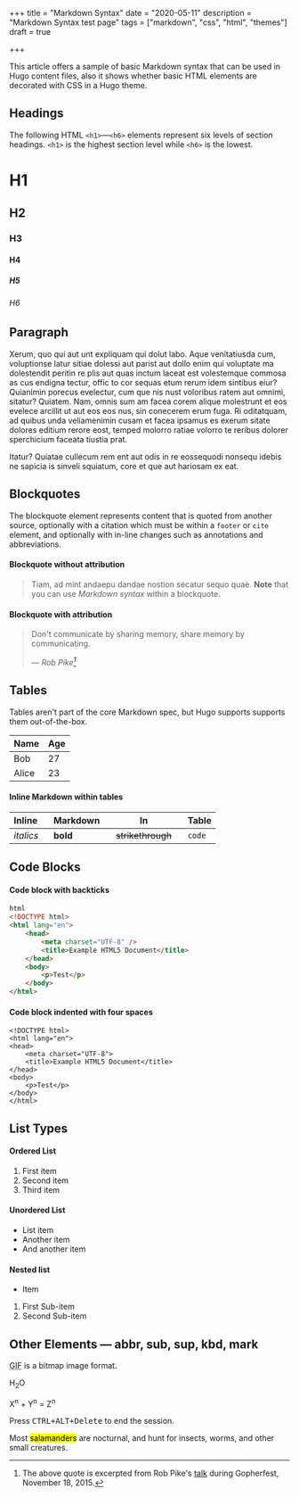 +++
title = "Markdown Syntax"
date = "2020-05-11"
description = "Markdown Syntax test page"
tags = ["markdown", "css", "html", "themes"]
draft = true

+++

This article offers a sample of basic Markdown syntax that can be used in Hugo content files, also it shows whether basic HTML elements are decorated with CSS in a Hugo theme.

## Headings

The following HTML `<h1>`—`<h6>` elements represent six levels of section headings. `<h1>` is the highest section level while `<h6>` is the lowest.

<!--more-->

# H1

## H2

### H3

#### H4

##### H5

###### H6

## Paragraph

Xerum, quo qui aut unt expliquam qui dolut labo. Aque venitatiusda cum, voluptionse latur sitiae dolessi aut parist aut dollo enim qui voluptate ma dolestendit peritin re plis aut quas inctum laceat est volestemque commosa as cus endigna tectur, offic to cor sequas etum rerum idem sintibus eiur? Quianimin porecus evelectur, cum que nis nust voloribus ratem aut omnimi, sitatur? Quiatem. Nam, omnis sum am facea corem alique molestrunt et eos evelece arcillit ut aut eos eos nus, sin conecerem erum fuga. Ri oditatquam, ad quibus unda veliamenimin cusam et facea ipsamus es exerum sitate dolores editium rerore eost, temped molorro ratiae volorro te reribus dolorer sperchicium faceata tiustia prat.

Itatur? Quiatae cullecum rem ent aut odis in re eossequodi nonsequ idebis ne sapicia is sinveli squiatum, core et que aut hariosam ex eat.

## Blockquotes

The blockquote element represents content that is quoted from another source, optionally with a citation which must be within a `footer` or `cite` element, and optionally with in-line changes such as annotations and abbreviations.

#### Blockquote without attribution

> Tiam, ad mint andaepu dandae nostion secatur sequo quae.
> **Note** that you can use _Markdown syntax_ within a blockquote.

#### Blockquote with attribution

> Don't communicate by sharing memory, share memory by communicating.</p>
> — <cite>Rob Pike[^1]</cite>

[^1]: The above quote is excerpted from Rob Pike's [talk](https://www.youtube.com/watch?v=PAAkCSZUG1c) during Gopherfest, November 18, 2015.

## Tables

Tables aren't part of the core Markdown spec, but Hugo supports supports them out-of-the-box.

| Name  | Age |
| ----- | --- |
| Bob   | 27  |
| Alice | 23  |

#### Inline Markdown within tables

| Inline&nbsp;&nbsp;&nbsp; | Markdown&nbsp;&nbsp;&nbsp; | In&nbsp;&nbsp;&nbsp;                | Table  |
| ------------------------ | -------------------------- | ----------------------------------- | ------ |
| _italics_                | **bold**                   | ~~strikethrough~~&nbsp;&nbsp;&nbsp; | `code` |

## Code Blocks

#### Code block with backticks

```html
html
<!DOCTYPE html>
<html lang="en">
    <head>
        <meta charset="UTF-8" />
        <title>Example HTML5 Document</title>
    </head>
    <body>
        <p>Test</p>
    </body>
</html>
```

#### Code block indented with four spaces

    <!DOCTYPE html>
    <html lang="en">
    <head>
        <meta charset="UTF-8">
        <title>Example HTML5 Document</title>
    </head>
    <body>
        <p>Test</p>
    </body>
    </html>

## List Types

#### Ordered List

1. First item
2. Second item
3. Third item

#### Unordered List

-   List item
-   Another item
-   And another item

#### Nested list

-   Item

1. First Sub-item
2. Second Sub-item

## Other Elements — abbr, sub, sup, kbd, mark

<abbr title="Graphics Interchange Format">GIF</abbr> is a bitmap image format.

H<sub>2</sub>O

X<sup>n</sup> + Y<sup>n</sup> = Z<sup>n</sup>

Press <kbd><kbd>CTRL</kbd>+<kbd>ALT</kbd>+<kbd>Delete</kbd></kbd> to end the session.

Most <mark>salamanders</mark> are nocturnal, and hunt for insects, worms, and other small creatures.
